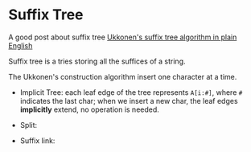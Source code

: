 Suffix Tree
===

A good post about suffix tree
[Ukkonen's suffix tree algorithm in plain English](https://stackoverflow.com/questions/9452701/ukkonens-suffix-tree-algorithm-in-plain-english)

Suffix tree is a tries storing all the suffices of a string.

The Ukkonen's construction algorithm insert one character at a time.

* Implicit Tree: each leaf edge of the tree represents `A[i:#]`, where `#` indicates the last char; when we insert a new char, the leaf edges **implicitly** extend, no operation is needed.

* Split:

* Suffix link:
